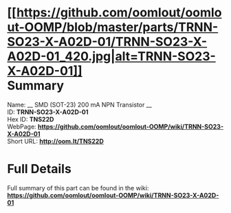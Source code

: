 
[[https://github.com/oomlout/oomlout-OOMP/blob/master/parts/TRNN-SO23-X-A02D-01/TRNN-SO23-X-A02D-01_420.jpg|alt=TRNN-SO23-X-A02D-01]]     
Summary
=================
  
Name: __ SMD (SOT-23) 200 mA NPN Transistor __    
ID: __TRNN-SO23-X-A02D-01__   
Hex ID: __TNS22D__   
WebPage: __https://github.com/oomlout/oomlout-OOMP/wiki/TRNN-SO23-X-A02D-01__   
Short URL: __http://oom.lt/TNS22D__   

Full Details
==========================
Full summary of this part can be found in the wiki:   
__https://github.com/oomlout/oomlout-OOMP/wiki/TRNN-SO23-X-A02D-01__    

